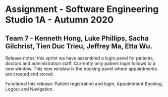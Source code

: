# Assignment - Software Engineering Studio 1A - Autumn 2020 
## Team 7 - Kenneth Hong, Luke Phillips, Sacha Gilchrist, Tien Duc Trieu, Jeffrey Ma, Etta Wu.

Release notes: this sprint we have assembled a login panel for patients, doctors and administration staff. Currently only patient login follows to a new window. This new window is the booking panel where appointments are created and stored. 

Functional this release: Patient registration and login, Appointment Booking, Logout and Navigation.
